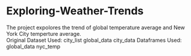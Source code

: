 # Exploring-Weather-Trends
The project expolores the trend of global temperature average and New York City temperture average.  
Original Dataset Used:  city_list global_data city_data 
Dataframes Used:  global_data nyc_temp
